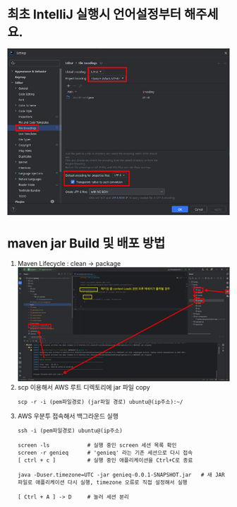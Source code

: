 # 최초 IntelliJ 실행시 언어설정부터 해주세요.

![UTF8설정.png](etc/UTF8설정.png)

# maven jar Build 및 배포 방법
1. Maven Lifecycle : clean -> package
![maven_spring_boot_jar_build (1).png](etc/maven_spring_boot_jar_build%20%281%29.png)
2. scp 이용해서 AWS 루트 디렉토리에 jar 파일 copy
    ````
    scp -r -i (pem파일경로) (jar파일 경로) ubuntu@(ip주소):~/
    ````
3. AWS 우분투 접속해서 백그라운드 실행
    ```
   ssh -i (pem파일경로) ubuntu@(ip주소)
   
   screen -ls            # 실행 중인 screen 세션 목록 확인
    screen -r genieq      # 'genieq' 라는 기존 세션으로 다시 접속
   [ ctrl + c ]          # 실행 중인 애플리케이션을 Ctrl+C로 종료
   
   java -Duser.timezone=UTC -jar genieq-0.0.1-SNAPSHOT.jar   # 새 JAR 파일로 애플리케이션 다시 실행, timezone 오류로 직접 설정해서 실행
   
   [ Ctrl + A ] -> D     # 눌러 세션 분리
   ```
